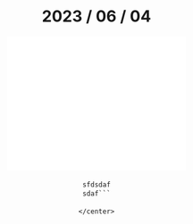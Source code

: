 <center>

# 2023 / 06 / 04
        
![plant](../img/20230604.bmp)
        
```asdfasdf
sfdsdaf
sdaf```

</center>
